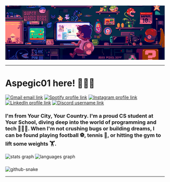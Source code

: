 ![68747470733a2f2f7265732e636c6f7564696e6172792e636f6d2f7375706572666f6c696f2f696d6167652f75706c6f61642f76313632303638393937392f363837343734373037333361326632663639326537303639366536393664363732653633366636643266366637323639363736393665363136](https://github.com/Aspegic01/Aspegic01/blob/main/ezgif.com-crop.gif?raw=true)


---
<h1 align="left">Aspegic01 here! 👨🏻‍💻</h1>

[![Gmail email link](https://img.shields.io/badge/Gmail-D14836?&style=for-the-badge&logo=gmail&logoColor=white)](mailto:your-email@gmail.com)
[![Spotify profile link](https://img.shields.io/badge/Spotify-1ED760?&style=for-the-badge&logo=spotify&logoColor=white)](https://open.spotify.com/user/your-spotify-profile)
[![Instagram profile link](https://img.shields.io/badge/Instagram-E4405F?&style=for-the-badge&logo=instagram&logoColor=white)](https://www.instagram.com/your-instagram-profile)
[![LinkedIn profile link](https://img.shields.io/badge/LinkedIn-0077B5?&style=for-the-badge&logo=linkedin&logoColor=white)](https://www.linkedin.com/in/your-linkedin-profile/)
[![Discord username link](https://img.shields.io/badge/Discord-5865F2?&style=for-the-badge&logo=discord&logoColor=white)](https://discord.com/users/your-discord-id)



<h3 align="left">I'm from Your City, Your Country. I'm a proud CS student at Your School, diving deep into the world of programming and tech 👨🏻‍💻. When I'm not crushing bugs or building dreams, I can be found playing football ⚽️, tennis 🎾, or hitting the gym to lift some weights 🏋.</h3>

<div align="left">
  <img src="https://github-readme-stats.vercel.app/api?username=Aspegic01&hide_title=false&hide_rank=false&show_icons=true&include_all_commits=true&count_private=true&disable_animations=false&theme=onedark&locale=en&hide_border=false" height="149" alt="stats graph"  />
  <img src="https://github-readme-stats.vercel.app/api/top-langs?username=Aspegic01&locale=en&hide_title=false&layout=compact&card_width=320&langs_count=5&theme=onedark&hide_border=false" height="150" alt="languages graph"  />
</div>

###

<!-- <img align="right" height="150" src="https://cdna.artstation.com/p/assets/images/images/060/460/880/original/pixel-jeff-chill-mario-2023-2.gif?1678633376"  /> -->

<picture>
  <source media="(prefers-color-scheme: dark)" srcset="https://raw.githubusercontent.com/Aspegic01/Aspegic01/output/github-snake-dark.svg" />
  <source media="(prefers-color-scheme: light)" srcset="https://raw.githubusercontent.com/Aspegic01/Aspegic01/output/github-snake.svg" />
  <img alt="github-snake" src="https://raw.githubusercontent.com/Aspegic01/Aspegic01/output/github-snake.svg" />
</picture>

---
